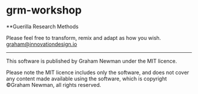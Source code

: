 # grm-workshop
**Guerilla Research Methods

Please feel free to transform, remix and adapt as how you wish.
graham@innovationdesign.io

---
This software is published by Graham Newman under the MIT licence.

Please note the MIT licence includes only the software, and does not cover any content made available using the software, which is copyright ©Graham Newman, all rights reserved.
